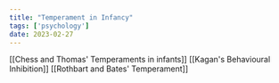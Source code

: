 ```yaml
---
title: "Temperament in Infancy"
tags: ['psychology']
date: 2023-02-27
---
```



[[Chess and Thomas' Temperaments in infants]]
[[Kagan's Behavioural Inhibition]]
[[Rothbart and Bates' Temperament]]

